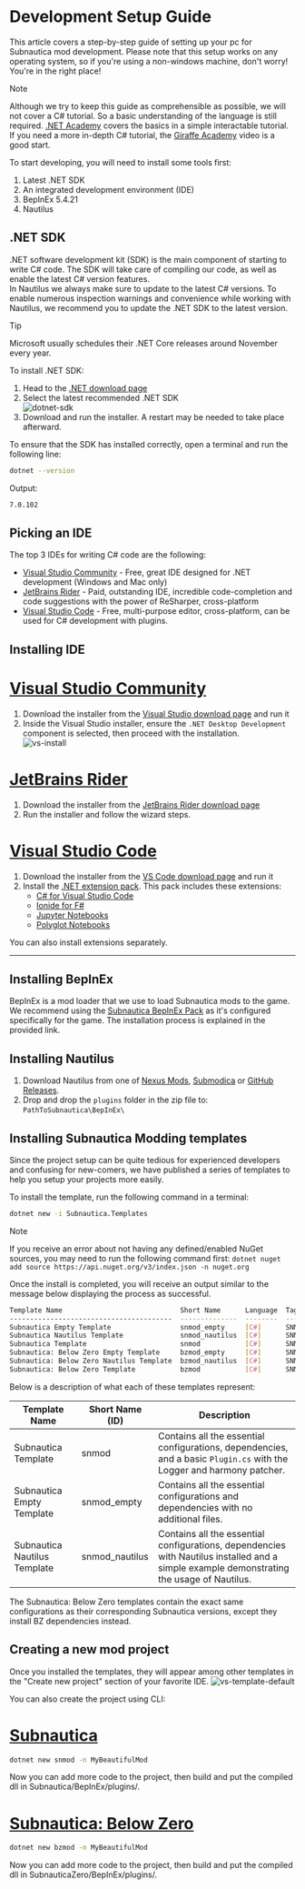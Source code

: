 # Development Setup Guide

This article covers a step-by-step guide of setting up your pc for Subnautica mod development. Please note that this setup works on any
operating system, so if you're using a non-windows machine, don't worry! You're in the right place!  

> [!NOTE]
> Although we try to keep this guide as comprehensible as possible, we will not cover a C# tutorial. So a basic understanding of the language
> is still required. [.NET Academy](https://dotnetcademy.net) covers the basics in a simple interactable tutorial.
> If you need a more in-depth C# tutorial, the [Giraffe Academy](https://www.youtube.com/watch?v=GhQdlIFylQ8) video is a good start.

To start developing, you will need to install some tools first:
1. Latest .NET SDK
2. An integrated development environment (IDE)
3. BepInEx 5.4.21
4. Nautilus


## .NET SDK
.NET software development kit (SDK) is the main component of starting to write C# code. The SDK will take care of compiling our code, as well as enable
the latest C# version features.  
In Nautilus we always make sure to update to the latest C# versions. To enable numerous inspection warnings and convenience while working with Nautilus, we recommend you to update the .NET SDK to the latest version.  

> [!TIP]
> Microsoft usually schedules their .NET Core releases around November every year.

To install .NET SDK:
1. Head to the [.NET download page](https://dotnet.microsoft.com/en-us/download)
2. Select the latest recommended .NET SDK  
![dotnet-sdk](../images/guides/dotnet-sdk.png)
3. Download and run the installer. A restart may be needed to take place afterward.

To ensure that the SDK has installed correctly, open a terminal and run the following line:
```bash
dotnet --version
```

Output:
```bash
7.0.102
```

## Picking an IDE
The top 3 IDEs for writing C# code are the following:
- [Visual Studio Community](https://visualstudio.microsoft.com/vs/community) - Free, great IDE designed for .NET development (Windows and Mac only)
- [JetBrains Rider](https://www.jetbrains.com/rider) - Paid, outstanding IDE, incredible code-completion and code suggestions with the power of ReSharper, cross-platform
- [Visual Studio Code](https://code.visualstudio.com) - Free, multi-purpose editor, cross-platform, can be used for C# development with plugins.

## Installing IDE

# [Visual Studio Community](#tab/vs)
1. Download the installer from the [Visual Studio download page](https://visualstudio.microsoft.com/vs/community) and run it
2. Inside the Visual Studio installer, ensure the `.NET Desktop Development` component is selected, then proceed with the installation.  
![vs-install](../images/guides/vs-install.png)

# [JetBrains Rider](#tab/rider)
1. Download the installer from the [JetBrains Rider download page](https://www.jetbrains.com/rider/download/)
2. Run the installer and follow the wizard steps.

# [Visual Studio Code](#tab/vscode)
1. Download the installer from the [VS Code download page](https://code.visualstudio.com/) and run it
2. Install the [.NET extension pack](vscode:extension/ms-dotnettools.vscode-dotnet-pack). This pack includes these extensions:
   - [C# for Visual Studio Code](https://marketplace.visualstudio.com/items?itemName=ms-dotnettools.csharp)
   - [Ionide for F#](https://marketplace.visualstudio.com/items?itemName=Ionide.Ionide-fsharp)
   - [Jupyter Notebooks](https://marketplace.visualstudio.com/items?itemName=ms-toolsai.jupyter)
   - [Polyglot Notebooks](https://marketplace.visualstudio.com/items?itemName=ms-dotnettools.dotnet-interactive-vscode)

You can also install extensions separately.  

---

## Installing BepInEx
BepInEx is a mod loader that we use to load Subnautica mods to the game. We recommend using the [Subnautica BepInEx Pack](https://www.nexusmods.com/subnautica/mods/1108) as it's configured specifically for the game.
The installation process is explained in the provided link.

## Installing Nautilus
1. Download Nautilus from one of [Nexus Mods](https://www.nexusmods.com/subnautica/mods/1262), [Submodica](https://www.submodica.net/mods/sn1/250) or [GitHub Releases](https://github.com/SubnauticaModding/Nautilus/releases).
2. Drop and drop the `plugins` folder in the zip file to: `PathToSubnautica\BepInEx\`

## Installing Subnautica Modding templates
Since the project setup can be quite tedious for experienced developers and confusing for new-comers, we have published a series of templates to help you setup your projects more easily.  

To install the template, run the following command in a terminal:
```bash
dotnet new -i Subnautica.Templates
```

> [!NOTE]
> If you receive an error about not having any defined/enabled NuGet sources, you may need to run the following command first: `dotnet nuget add source https://api.nuget.org/v3/index.json -n nuget.org`

Once the install is completed, you will receive an output similar to the message below displaying the process as successful.
```bash
Template Name                             Short Name      Language  Tags
----------------------------------------  --------------  --------  ---------------------------------------------
Subnautica Empty Template                 snmod_empty     [C#]      SNModding/Subnautica/Mod
Subnautica Nautilus Template              snmod_nautilus  [C#]      SNModding/Subnautica/Mod/Nautilus
Subnautica Template                       snmod           [C#]      SNModding/Subnautica/Mod
Subnautica: Below Zero Empty Template     bzmod_empty     [C#]      SNModding/Subnautica: Below Zero/Mod
Subnautica: Below Zero Nautilus Template  bzmod_nautilus  [C#]      SNModding/Subnautica: Below Zero/Mod/Nautilus
Subnautica: Below Zero Template           bzmod           [C#]      SNModding/Subnautica: Below Zero/Mod
```
  

Below is a description of what each of these templates represent:

| Template Name                    | Short Name (ID) | Description                                                                                                                               |
|----------------------------------|-----------------|-------------------------------------------------------------------------------------------------------------------------------------------|
| Subnautica Template              | snmod           | Contains all the essential configurations, dependencies, and a basic `Plugin.cs` with the Logger and harmony patcher.                     |
| Subnautica Empty Template        | snmod_empty     | Contains all the essential configurations and dependencies with no additional files.                                                      |
| Subnautica Nautilus Template     | snmod_nautilus  | Contains all the essential configurations, dependencies with Nautilus installed and a simple example demonstrating the usage of Nautilus. |

The Subnautica: Below Zero templates contain the exact same configurations as their corresponding Subnautica versions, except they install BZ dependencies instead.

## Creating a new mod project
Once you installed the templates, they will appear among other templates in the "Create new project" section of your favorite IDE. 
![vs-template-default](../images/guides/vs-template-default.png)

You can also create the project using CLI:

# [Subnautica](#tab/sn1)
```bash
dotnet new snmod -n MyBeautifulMod
```

Now you can add more code to the project, then build and put the compiled dll in Subnautica/BepInEx/plugins/.

# [Subnautica: Below Zero](#tab/bz)
```bash
dotnet new bzmod -n MyBeautifulMod
```

Now you can add more code to the project, then build and put the compiled dll in SubnauticaZero/BepInEx/plugins/.
